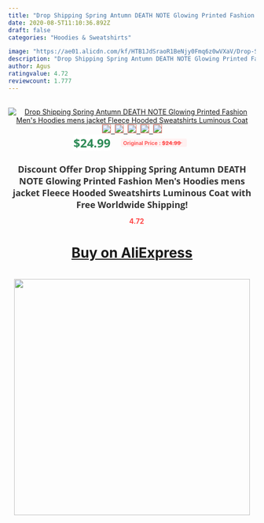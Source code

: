 ```yaml
---
title: "Drop Shipping Spring Antumn DEATH NOTE Glowing Printed Fashion Men's Hoodies mens jacket Fleece Hooded Sweatshirts Luminous Coat"
date: 2020-08-5T11:10:36.892Z
draft: false
categories: "Hoodies & Sweatshirts"

image: "https://ae01.alicdn.com/kf/HTB1JdSraoR1BeNjy0Fmq6z0wVXaV/Drop-Shipping-Spring-Antumn-DEATH-NOTE-Glowing-Printed-Fashion-Men-s-Hoodies-mens-jacket-Fleece-Hooded.jpg"
description: "Drop Shipping Spring Antumn DEATH NOTE Glowing Printed Fashion Men's Hoodies mens jacket Fleece Hooded Sweatshirts Luminous Coat"
author: Agus
ratingvalue: 4.72
reviewcount: 1.777
---
```

<br>
<div style="text-align: center;">
<a href="https://s.click.aliexpress.com/e/_ArCdCh" target="_blank" rel="nofollow noopener noreferrer"><img alt="Drop Shipping Spring Antumn DEATH NOTE Glowing Printed Fashion Men's Hoodies mens jacket Fleece Hooded Sweatshirts Luminous Coat" class="magnifier-image" src="https://ae01.alicdn.com/kf/HTB1JdSraoR1BeNjy0Fmq6z0wVXaV/Drop-Shipping-Spring-Antumn-DEATH-NOTE-Glowing-Printed-Fashion-Men-s-Hoodies-mens-jacket-Fleece-Hooded.jpg_640x640.jpg">
<br>
<img style="border:1px solid salmon" src="https://ae01.alicdn.com/kf/HTB1JdSraoR1BeNjy0Fmq6z0wVXaV/Drop-Shipping-Spring-Antumn-DEATH-NOTE-Glowing-Printed-Fashion-Men-s-Hoodies-mens-jacket-Fleece-Hooded.jpg_120x120.jpg">&nbsp;&nbsp;<img style="border:1px solid salmon" src="https://ae01.alicdn.com/kf/HTB1h8YoXDXYBeNkHFrdq6AiuVXaX/Drop-Shipping-Spring-Antumn-DEATH-NOTE-Glowing-Printed-Fashion-Men-s-Hoodies-mens-jacket-Fleece-Hooded.jpg_120x120.jpg">&nbsp;&nbsp;<img style="border:1px solid salmon" src="https://ae01.alicdn.com/kf/HTB1Z9wQX9CWBuNjy0Fhq6z6EVXaG/Drop-Shipping-Spring-Antumn-DEATH-NOTE-Glowing-Printed-Fashion-Men-s-Hoodies-mens-jacket-Fleece-Hooded.jpg_120x120.jpg">&nbsp;&nbsp;<img style="border:1px solid salmon" src="https://ae01.alicdn.com/kf/HTB1aBgYX1GSBuNjSspbq6AiipXaD/Drop-Shipping-Spring-Antumn-DEATH-NOTE-Glowing-Printed-Fashion-Men-s-Hoodies-mens-jacket-Fleece-Hooded.jpg_120x120.jpg">&nbsp;&nbsp;<img style="border:1px solid salmon" src="https://ae01.alicdn.com/kf/HTB1iNcUXVuWBuNjSspnq6x1NVXaT/Drop-Shipping-Spring-Antumn-DEATH-NOTE-Glowing-Printed-Fashion-Men-s-Hoodies-mens-jacket-Fleece-Hooded.jpg_120x120.jpg"></a></div><br0>
<div style="text-align: center;"><span style="background-color: white; border: 0px; box-sizing: border-box; color: seagreen; display: inline-block; font-family: &quot;open sans&quot; , &quot;arial&quot; , &quot;helvetica&quot; , sans-serif , &quot;heiti&quot;; font-size: 24px; font-stretch: inherit; font-weight: 700; line-height: inherit; margin: 0px 10px 0px 0px; padding: 0px; vertical-align: middle;">$24.99 </span>
<span style="background: rgb(255 , 241 , 241); border-radius: 3px; border: 0px; box-sizing: border-box; color: #ff4747; display: inline-block; font-family: inherit; font-size: 12px; font-stretch: inherit; font-style: inherit; font-variant: inherit; font-weight: 600; line-height: inherit; margin: 0px; padding: 2px 5px; transform: scale(0.9); vertical-align: middle;">Original Price : <b style="text-decoration: line-through;">$24.99 </b> &nbsp;&nbsp;</span></div>
<h1 style="color: #333333; display: inline-block; font-family: &quot;open sans&quot; , &quot;arial&quot; , &quot;helvetica&quot; , sans-serif , &quot;heiti&quot;; font-size: 18px; font-stretch: inherit; font-weight: 700; text-align: center;">Discount Offer Drop Shipping Spring Antumn DEATH NOTE Glowing Printed Fashion Men's Hoodies mens jacket Fleece Hooded Sweatshirts Luminous Coat with Free Worldwide Shipping!</h1>
<div style="color: #ff4747; text-align: center;">
<img src="https://4.bp.blogspot.com/-M0ZcTcb-5uY/XleCXlxnR4I/AAAAAAAAAEc/OrjgMkXV1oMQFaCRZj5HQwOCBcu3w1FegCPcBGAYYCw/s1600/star.png" style="height: 15px;">&nbsp;<b>4.72</b></div>
<div class="button_cont" align="center"><a class="buynow_a" href="https://s.click.aliexpress.com/e/_ArCdCh" target="_blank" rel="nofollow noopener noreferrer"><H1>Buy on AliExpress</H1></a></div><br>
<div class="separator" style="clear: both; text-align: center;">
<img src="https://lh3.googleusercontent.com/-pTy5HemUv9M/XlePHvY0dAI/AAAAAAAAAE4/0nX5iRUoIWY8eMW9Dpxeirr157OZliDIgCLcBGAsYHQ/s1600/badge.gif" width="480">
</div>

